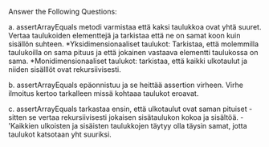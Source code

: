 Answer the Following Questions:

a. assertArrayEquals metodi varmistaa että kaksi taulukkoa ovat yhtä suuret. Vertaa taulukoiden elementtejä ja tarkistaa että ne on samat koon kuin sisällön suhteen. *Yksidimensionaaliset taulukot: Tarkistaa, että molemmilla taulukoilla on sama pituus ja että jokainen vastaava elementti taulukossa on sama. *Monidimensionaaliset taulukot: tarkistaa, että kaikki ulkotaulut ja niiden sisälllöt ovat rekursiivisesti.

b. assertArrayEquals epäonnistuu ja se heittää assertion virheen. Virhe ilmoitus kertoo tarkalleen missä kohtaaa taulukot eroavat.

c. assertArrayEquals tarkastaa ensin, että ulkotaulut ovat saman pituiset - sitten se vertaa rekursiivisesti jokaisen sisätaulukon kokoa ja sisältöä. -'Kaikkien ulkoisten ja sisäisten taulukkojen täytyy olla täysin samat, jotta taulukot katsotaan yht suuriksi.